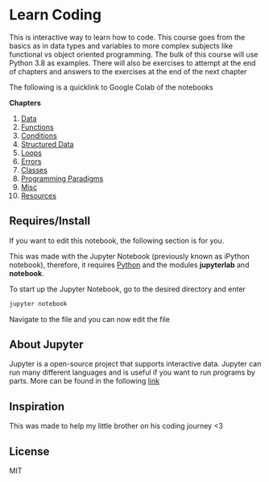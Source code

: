 # Learn Coding

This is interactive way to learn how to code. This course goes from the basics as in data types and variables to more complex subjects like functional vs object oriented programming. The bulk of this course will use Python 3.8 as examples. There will also be exercises to attempt at the end of chapters and answers to the exercises at the end of the next chapter



The following is a quicklink to Google Colab of the notebooks

**Chapters**

1. [Data](https://colab.research.google.com/github/Zeyu-Li/learn-coding/blob/master/.ipynb_checkpoints/Chapter%201%20-%20Data-checkpoint.ipynb)
2. [Functions](https://colab.research.google.com/github/Zeyu-Li/learn-coding/blob/master/.ipynb_checkpoints/Chapter%202%20-%20Functions-checkpoint.ipynb)
3. [Conditions](https://colab.research.google.com/github/Zeyu-Li/learn-coding/blob/master/Chapter%203%20-%20Conditions.ipynb)
4. [Structured Data](https://colab.research.google.com/github/Zeyu-Li/learn-coding/blob/master/Chapter%204%20-%20Structured%20Data.ipynb)
5. [Loops](https://colab.research.google.com/github/Zeyu-Li/learn-coding/blob/master/Chapter%205%20-%20Loops.ipynb)
6. [Errors](https://colab.research.google.com/github/Zeyu-Li/learn-coding/blob/master/Chapter%206%20-%20Errors.ipynb)
7. [Classes](https://colab.research.google.com/github/Zeyu-Li/learn-coding/blob/master/Chapter%207%20-%20Classes.ipynb)
8. [Programming Paradigms](https://colab.research.google.com/github/Zeyu-Li/learn-coding/blob/master/Chapter%208%20-%20Programming%20Paradigms.ipynb)
9. [Misc](https://colab.research.google.com/github/Zeyu-Li/learn-coding/blob/master/Chapter%209%20-%20Misc.ipynb)
10. [Resources](https://colab.research.google.com/github/Zeyu-Li/learn-coding/blob/master/Chapter%2010%20-%20Resources.ipynb)



## Requires/Install

If you want to edit this notebook, the following section is for you.



This was made with the Jupyter Notebook (previously known as iPython notebook), therefore, it requires [Python](https://www.python.org/downloads/) and the modules **jupyterlab** and **notebook**.

To start up the Jupyter Notebook, go to the desired directory and enter

```bash
jupyter notebook
```

Navigate to the file and you can now edit the file 



## About Jupyter

Jupyter is a open-source project that supports interactive data. Jupyter can run many different languages and is useful if you want to run programs by parts. More can be found in the following [link](https://jupyter.org/about)



## Inspiration

This was made to help my little brother on his coding journey <3



## License

MIT

